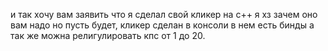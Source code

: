 и так хочу вам заявить что я сделал свой кликер на c++ я хз зачем оно вам надо но пусть будет, кликер сделан в консоли в нем есть бинды а так же можна религулировать кпс от 1 до 20.
